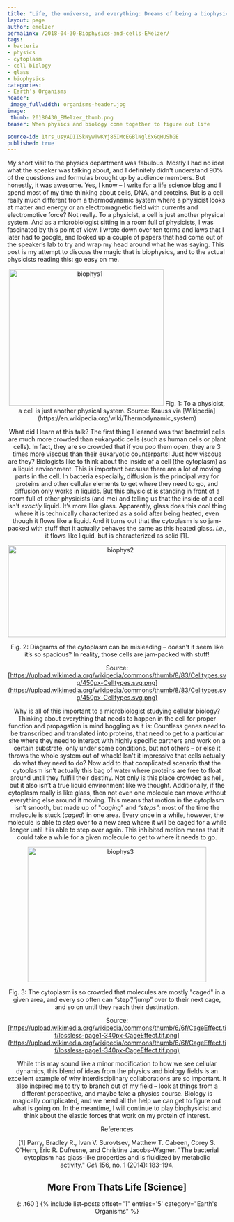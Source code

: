 ```yaml
---
title: "Life, the universe, and everything: Dreams of being a biophysicist"
layout: page
author: emelzer
permalink: /2018-04-30-Biophysics-and-cells-EMelzer/
tags:
- bacteria
- physics
- cytoplasm
- cell biology
- glass
- biophysics
categories:
- Earth’s Organisms
header:
 image_fullwidth: organisms-header.jpg
image:
 thumb: 20180430_EMelzer_thumb.png
teaser: When physics and biology come together to figure out life

source-id: 1trs_usyADIISkNywTwKYj85IMcEGBlNgl6xGqHUSbGE
published: true
---
```

My short visit to the physics department was fabulous. Mostly I had no idea what the speaker was talking about, and I definitely didn't understand 90% of the questions and formulas brought up by audience members. But honestly, it was awesome. Yes, I know – I write for a life science blog and I spend most of my time thinking about cells, DNA, and proteins. But is a cell really much different from a thermodynamic system where a physicist looks at matter and energy or an electromagnetic field with currents and electromotive force? Not really. To a physicist, a cell is just another physical system. And as a microbiologist sitting in a room full of physicists, I was fascinated by this point of view. I wrote down over ten terms and laws that I later had to google, and looked up a couple of papers that had come out of the speaker’s lab to try and wrap my head around what he was saying. This post is my attempt to discuss the magic that is biophysics, and to the actual physicists reading this: go easy on me. 

<center> <a data-flickr-embed="true"  href="https://www.flickr.com/photos/139839751@N06/38685943041/in/dateposted-friend/" title="biophys1"><img src="https://farm5.staticflickr.com/4557/38685943041_44a21f4086.jpg" width="355" height="313" alt="biophys1"></a><script async src="//embedr.flickr.com/assets/client-code.js" charset="utf-8"></script>
Fig. 1: To a physicist, a cell is just another physical system. Source: Krauss via [Wikipedia](https://en.wikipedia.org/wiki/Thermodynamic_system)
 
What did I learn at this talk? The first thing I learned was that bacterial cells are much more crowded than eukaryotic cells (such as human cells or plant cells). In fact, they are so crowded that if you pop them open, they are 3 times more viscous than their eukaryotic counterparts! Just how viscous are they? Biologists like to think about the inside of a cell (the cytoplasm) as a liquid environment. This is important because there are a lot of moving parts in the cell. In bacteria especially, diffusion is the principal way for proteins and other cellular elements to get where they need to go, and diffusion only works in liquids. But this physicist is standing in front of a room full of other physicists (and me) and telling us that the inside of a cell isn't *exactly* liquid. It’s more like glass. Apparently, glass does this cool thing where it is technically characterized as a solid after being heated, even though it flows like a liquid. And it turns out that the cytoplasm is so jam-packed with stuff that it actually behaves the same as this heated glass. *i.e.*, it flows like liquid, but is characterized as solid [1]. 

<center> <a data-flickr-embed="true"  href="https://www.flickr.com/photos/139839751@N06/37797920085/in/dateposted-friend/" title="biophys2"><img src="https://farm5.staticflickr.com/4575/37797920085_bef1ae8834.jpg" width="500" height="210" alt="biophys2"></a><script async src="//embedr.flickr.com/assets/client-code.js" charset="utf-8"></script>

Fig. 2: Diagrams of the cytoplasm can be misleading – doesn't it seem like it’s so spacious? In reality, those cells are jam-packed with stuff! 

Source: [https://upload.wikimedia.org/wikipedia/commons/thumb/8/83/Celltypes.svg/450px-Celltypes.svg.png](https://upload.wikimedia.org/wikipedia/commons/thumb/8/83/Celltypes.svg/450px-Celltypes.svg.png)

Why is all of this important to a microbiologist studying cellular biology? Thinking about everything that needs to happen in the cell for proper function and propagation is mind boggling as it is: Countless genes need to be transcribed and translated into proteins, that need to get to a particular site where they need to interact with highly specific partners and work on a certain substrate, only under some conditions, but not others – or else it throws the whole system out of whack! Isn't it impressive that cells actually do what they need to do? Now add to that complicated scenario that the cytoplasm isn’t actually this bag of water where proteins are free to float around until they fulfill their destiny. Not only is this place crowded as hell, but it also isn’t a true liquid environment like we thought. Additionally, if the cytoplasm really is like glass, then not even one molecule can move without everything else around it moving. This means that motion in the cytoplasm isn’t smooth, but made up of "*caging*" and “*steps*”: most of the time the molecule is stuck (*caged*) in one area. Every once in a while, however, the molecule is able to *step* over to a new area where it will be caged for a while longer until it is able to step over again. This inhibited motion means that it could take a while for a given molecule to get to where it needs to go. 

<center> <a data-flickr-embed="true"  href="https://www.flickr.com/photos/139839751@N06/38653298482/in/dateposted-friend/" title="biophys3"><img src="https://farm5.staticflickr.com/4543/38653298482_024b366721.jpg" width="410" height="310" alt="biophys3"></a><script async src="//embedr.flickr.com/assets/client-code.js" charset="utf-8"></script>

Fig. 3: The cytoplasm is so crowded that molecules are mostly "caged" in a given area, and every so often can “step”/“jump” over to their next cage, and so on until they reach their destination. 

Source: [https://upload.wikimedia.org/wikipedia/commons/thumb/6/6f/CageEffect.tif/lossless-page1-340px-CageEffect.tif.png](https://upload.wikimedia.org/wikipedia/commons/thumb/6/6f/CageEffect.tif/lossless-page1-340px-CageEffect.tif.png)

While this may sound like a minor modification to how we see cellular dynamics, this blend of ideas from the physics and biology fields is an excellent example of why interdisciplinary collaborations are so important.  It also inspired me to try to branch out of my field – look at things from a different perspective, and maybe take a physics course. Biology is magically complicated, and we need all the help we can get to figure out what is going on. In the meantime, I will continue to play biophysicist and think about the elastic forces that work on my protein of interest. 

References

[1] Parry, Bradley R., Ivan V. Surovtsev, Matthew T. Cabeen, Corey S. O'Hern, Eric R. Dufresne, and Christine Jacobs-Wagner. "The bacterial cytoplasm has glass-like properties and is fluidized by metabolic activity." *Cell* 156, no. 1 (2014): 183-194.

## More From Thats Life [Science]
{: .t60 }
{% include list-posts offset="1" entries='5' category="Earth's Organisms" %}


